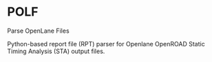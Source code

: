# POLF

Parse OpenLane Files

Python-based report file (RPT) parser for Openlane OpenROAD Static Timing Analysis (STA) output files. 
